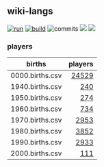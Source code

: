 ## wiki-langs
[![run](https://github.com/dreamerminsk/wiki-langs/actions/workflows/run.yml/badge.svg)](https://github.com/dreamerminsk/wiki-langs/actions/workflows/run.yml)
[![build](https://github.com/dreamerminsk/wiki-langs/actions/workflows/build.yml/badge.svg)](https://github.com/dreamerminsk/wiki-langs/actions/workflows/build.yml)
![commits](https://img.shields.io/github/commit-activity/w/dreamerminsk/wiki-langs)
![](https://img.shields.io/github/languages/code-size/dreamerminsk/wiki-langs)
![](https://img.shields.io/github/repo-size/dreamerminsk/wiki-langs)

### players
| births | players |
| :----: | ------: |
| 0000.births.csv | [24529](players/0000.births.csv) |
| 1940.births.csv | [240](players/1940.births.csv) |
| 1950.births.csv | [274](players/1950.births.csv) |
| 1960.births.csv | [734](players/1960.births.csv) |
| 1970.births.csv | [2953](players/1970.births.csv) |
| 1980.births.csv | [3852](players/1980.births.csv) |
| 1990.births.csv | [2933](players/1990.births.csv) |
| 2000.births.csv | [111](players/2000.births.csv) |


